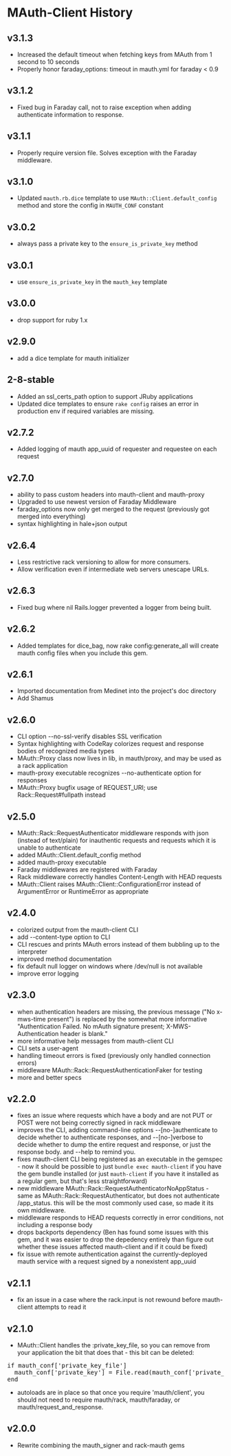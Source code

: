 # MAuth-Client History

## v3.1.3
- Increased the default timeout when fetching keys from MAuth from 1 second to 10 seconds
- Properly honor faraday_options: timeout in mauth.yml for faraday < 0.9

## v3.1.2
- Fixed bug in Faraday call, not to raise exception when adding authenticate information to response.

## v3.1.1
- Properly require version file. Solves exception with the Faraday middleware.

## v3.1.0
- Updated `mauth.rb.dice` template to use `MAuth::Client.default_config` method and store the config in `MAUTH_CONF` constant

## v3.0.2
- always pass a private key to the `ensure_is_private_key` method

## v3.0.1
- use `ensure_is_private_key` in the `mauth_key` template

## v3.0.0
- drop support for ruby 1.x

## v2.9.0
- add a dice template for mauth initializer

## 2-8-stable

- Added an ssl_certs_path option to support JRuby applications
- Updated dice templates to ensure `rake config` raises an error in production env if required variables are missing.

## v2.7.2

- Added logging of mauth app_uuid of requester and requestee on each request

## v2.7.0
- ability to pass custom headers into mauth-client and mauth-proxy
- Upgraded to use newest version of Faraday Middleware
- faraday_options now only get merged to the request (previously got merged into everything)
- syntax highlighting in hale+json output

## v2.6.4

- Less restrictive rack versioning to allow for more consumers.
- Allow verification even if intermediate web servers unescape URLs.

## v2.6.3

- Fixed bug where nil Rails.logger prevented a logger from being built.

## v2.6.2

- Added templates for dice_bag, now rake config:generate_all will create
  mauth config files when you include this gem.

## v2.6.1

- Imported documentation from Medinet into the project's doc directory
- Add Shamus

## v2.6.0

- CLI option --no-ssl-verify disables SSL verification
- Syntax highlighting with CodeRay colorizes request and response bodies of recognized media types
- MAuth::Proxy class now lives in lib, in mauth/proxy, and may be used as a rack application
- mauth-proxy executable recognizes --no-authenticate option for responses
- MAuth::Proxy bugfix usage of REQUEST_URI; use Rack::Request#fullpath instead

## v2.5.0

- MAuth::Rack::RequestAuthenticator middleware responds with json (instead of text/plain) for inauthentic requests
  and requests which it is unable to authenticate
- added MAuth::Client.default_config method
- added mauth-proxy executable
- Faraday middlewares are registered with Faraday
- Rack middleware correctly handles Content-Length with HEAD requests
- MAuth::Client raises MAuth::Client::ConfigurationError instead of ArgumentError or RuntimeError as appropriate

## v2.4.0

- colorized output from the mauth-client CLI
- add --content-type option to CLI
- CLI rescues and prints MAuth errors instead of them bubbling up to the interpreter
- improved method documentation
- fix default null logger on windows where /dev/null is not available
- improve error logging

## v2.3.0

- when authentication headers are missing, the previous message ("No x-mws-time present") is replaced by the somewhat
  more informative "Authentication Failed. No mAuth signature present; X-MWS-Authentication header is blank."
- more informative help messages from mauth-client CLI
- CLI sets a user-agent
- handling timeout errors is fixed (previously only handled connection errors)
- middleware MAuth::Rack::RequestAuthenticationFaker for testing
- more and better specs

## v2.2.0

- fixes an issue where requests which have a body and are not PUT or POST were not being correctly signed in rack
  middleware
- improves the CLI, adding command-line options --[no-]authenticate to decide whether to authenticate responses, and
  --[no-]verbose to decide whether to dump the entire request and response, or just the response body. and --help to
  remind you.
- fixes mauth-client CLI being registered as an executable in the gemspec - now it should be possible to just
  `bundle exec mauth-client` if you have the gem bundle installed (or just `mauth-client` if you have it installed as
  a regular gem, but that's less straightforward)
- new middleware MAuth::Rack::RequestAuthenticatorNoAppStatus - same as MAuth::Rack::RequestAuthenticator, but does
  not authenticate /app_status. this will be the most commonly used case, so made it its own middleware.
- middleware responds to HEAD requests correctly in error conditions, not including a response body
- drops backports dependency (Ben has found some issues with this gem, and it was easier to drop the depedency
  entirely than figure out whether these issues affected mauth-client and if it could be fixed)
- fix issue with remote authentication against the currently-deployed mauth service with a request signed by a
  nonexistent app_uuid

## v2.1.1

- fix an issue in a case where the rack.input is not rewound before mauth-client attempts to read it

## v2.1.0

- MAuth::Client handles the :private_key_file, so you can remove from your application the bit that does that - this
  bit can be deleted:

<pre>
if mauth_conf['private_key_file']
  mauth_conf['private_key'] = File.read(mauth_conf['private_key_file'])
end
</pre>

- autoloads are in place so that once you require 'mauth/client', you should not need to require mauth/rack,
  mauth/faraday, or mauth/request_and_response.

## v2.0.0

- Rewrite combining the mauth_signer and rack-mauth gems
